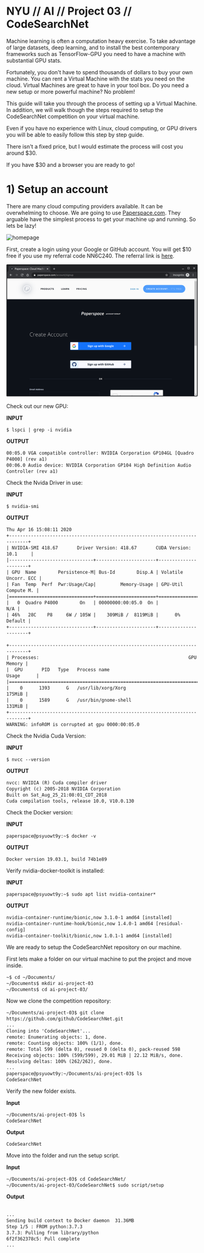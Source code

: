 

# NYU // AI // Project 03 // CodeSearchNet

Machine learning is often a computation heavy exercise. To take advantage of large datasets, deep learning, and to install the best contemporary frameworks such as TensorFlow-GPU you need to have a machine with substantial GPU stats.

Fortunately, you don't have to spend thousands of dollars to buy your own machine. You can rent a Virtual Machine with the stats you need on the cloud. Virtual Machines are great to have in your tool box. Do you need a new setup or more powerful machine? No problem! 

This guide will take you through the process of setting up a Virtual Machine. In addition, we will walk though the steps required to setup the CodeSearchNet competition on your virtual machine. 

Even if you have no experience with Linux, cloud computing, or GPU drivers you will be able to easily follow this step by step guide. 

There isn't a fixed price, but I would estimate the process will cost you around $30. 

If you have $30 and a browser you are ready to go! 

# 1) Setup an account

There are many cloud computing providers available. It can be overwhelming to choose. We are going to use [Paperspace.com](https://www.paperspace.com/). They arguable have the simplest process to get your machine up and running. So lets be lazy! 

![homepage](https://github.com/aobject/NYU-AI-Project-03/blob/master/media/001_paperspace_home.png?raw=true)

  

First, create a login using your Google or GitHub account. You will get $10 free if you use my referral code NN6C240. The referral link is [here](https://paperspace.io/&R=NN6C24O). 

![account](https://github.com/aobject/NYU-AI-Project-03/blob/master/media/002-signin.png?raw=true)



Check out our new GPU: 

**INPUT**

```
$ lspci | grep -i nvidia
```



**OUTPUT**

```
00:05.0 VGA compatible controller: NVIDIA Corporation GP104GL [Quadro P4000] (rev a1)
00:06.0 Audio device: NVIDIA Corporation GP104 High Definition Audio Controller (rev a1)
```



Check the Nvida Driver in use:

**INPUT**

```
$ nvidia-smi
```

**OUTPUT**

```
Thu Apr 16 15:08:11 2020       
+-----------------------------------------------------------------------------+
| NVIDIA-SMI 418.67       Driver Version: 418.67       CUDA Version: 10.1     |
|-------------------------------+----------------------+----------------------+
| GPU  Name        Persistence-M| Bus-Id        Disp.A | Volatile Uncorr. ECC |
| Fan  Temp  Perf  Pwr:Usage/Cap|         Memory-Usage | GPU-Util  Compute M. |
|===============================+======================+======================|
|   0  Quadro P4000        On   | 00000000:00:05.0  On |                  N/A |
| 46%   28C    P8     6W / 105W |    309MiB /  8119MiB |      0%      Default |
+-------------------------------+----------------------+----------------------+
                                                                               
+-----------------------------------------------------------------------------+
| Processes:                                                       GPU Memory |
|  GPU       PID   Type   Process name                             Usage      |
|=============================================================================|
|    0      1393      G   /usr/lib/xorg/Xorg                           175MiB |
|    0      1589      G   /usr/bin/gnome-shell                         131MiB |
+-----------------------------------------------------------------------------+
WARNING: infoROM is corrupted at gpu 0000:00:05.0
```



Check the Nvidia Cuda Version:

**INPUT**

```
$ nvcc --version
```

**OUTPUT**

```
nvcc: NVIDIA (R) Cuda compiler driver
Copyright (c) 2005-2018 NVIDIA Corporation
Built on Sat_Aug_25_21:08:01_CDT_2018
Cuda compilation tools, release 10.0, V10.0.130
```

Check the Docker version:

**INPUT**

```
paperspace@psyuowt9y:~$ docker -v
```

**OUTPUT**

```
Docker version 19.03.1, build 74b1e89
```



Verify nvidia-docker-toolkit is installed:

**INPUT**

```
paperspace@psyuowt9y:~$ sudo apt list nvidia-container*
```

**OUTPUT**

```
nvidia-container-runtime/bionic,now 3.1.0-1 amd64 [installed]
nvidia-container-runtime-hook/bionic,now 1.4.0-1 amd64 [residual-config]
nvidia-container-toolkit/bionic,now 1.0.1-1 amd64 [installed]
```



We are ready to setup the CodeSearchNet repository on our machine. 

First lets make a folder on our virtual machine to put the project and move inside. 

```
~$ cd ~/Documents/
~/Documents$ mkdir ai-project-03
~/Documents$ cd ai-project-03/
```

Now we clone the competition repository:

```
~/Documents/ai-project-03$ git clone https://github.com/github/CodeSearchNet.git
...
Cloning into 'CodeSearchNet'...
remote: Enumerating objects: 1, done.
remote: Counting objects: 100% (1/1), done.
remote: Total 599 (delta 0), reused 0 (delta 0), pack-reused 598
Receiving objects: 100% (599/599), 29.01 MiB | 22.12 MiB/s, done.
Resolving deltas: 100% (262/262), done.
...
paperspace@psyuowt9y:~/Documents/ai-project-03$ ls
CodeSearchNet
```



Verify the new folder exists. 

**Input**

```
~/Documents/ai-project-03$ ls
CodeSearchNet
```

**Output**

```
CodeSearchNet
```



Move into the folder and run the setup script.

**Input**

```
~/Documents/ai-project-03$ cd CodeSearchNet/
~/Documents/ai-project-03/CodeSearchNet$ sudo script/setup
```

**Output**

```

...
Sending build context to Docker daemon  31.36MB
Step 1/5 : FROM python:3.7.3
3.7.3: Pulling from library/python
6f2f362378c5: Pull complete 
...
```